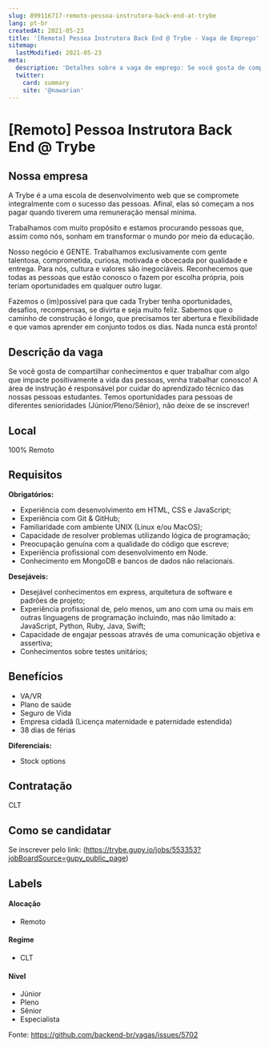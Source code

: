 ```yaml
---
slug: 899116717-remoto-pessoa-instrutora-back-end-at-trybe
lang: pt-br
createdAt: 2021-05-23
title: '[Remoto] Pessoa Instrutora Back End @ Trybe - Vaga de Emprego'
sitemap:
  lastModified: 2021-05-23
meta:
  description: 'Detalhes sobre a vaga de emprego: Se você gosta de compartilhar conhecimentos e quer trabalhar com algo que impacte positivamente a vida das pessoas, venha trabalhar conosco! A área de instrução é responsável por cuidar do aprendizado técnico das nossas pessoas estudantes. Temos oportunidades para pessoas de diferentes senioridades (Júnior/Pleno/Sênior), não deixe de se inscrever!'
  twitter:
    card: summary
    site: '@nawarian'
---
```


# [Remoto] Pessoa Instrutora Back End @ Trybe


## Nossa empresa

A Trybe é a uma escola de desenvolvimento web que se compromete integralmente com o sucesso das pessoas. Afinal, elas só começam a nos pagar quando tiverem uma remuneração mensal mínima. 

Trabalhamos com muito propósito e estamos procurando pessoas que, assim como nós, sonham em transformar o mundo por meio da educação. 

Nosso negócio é GENTE. Trabalhamos exclusivamente com gente talentosa, comprometida, curiosa, motivada e obcecada por qualidade e entrega. Para nós, cultura e valores são inegociáveis. Reconhecemos que todas as pessoas que estão conosco o fazem por escolha própria, pois teriam oportunidades em qualquer outro lugar. 

Fazemos o (im)possível para que cada Tryber tenha oportunidades, desafios, recompensas, se divirta e seja muito feliz. Sabemos que o caminho de construção é longo, que precisamos ter abertura e flexibilidade e que vamos aprender em conjunto todos os dias. Nada nunca está pronto!
## Descrição da vaga

Se você gosta de compartilhar conhecimentos e quer trabalhar com algo que impacte positivamente a vida das pessoas, venha trabalhar conosco! 
A área de instrução é responsável por cuidar do aprendizado técnico das nossas pessoas estudantes.
Temos oportunidades para pessoas de diferentes senioridades (Júnior/Pleno/Sênior), não deixe de se inscrever!

## Local

100% Remoto

## Requisitos

**Obrigatórios:**
- Experiência com desenvolvimento em HTML, CSS e JavaScript;
- Experiência com Git & GitHub;
- Familiaridade com ambiente UNIX (Linux e/ou MacOS);
- Capacidade de resolver problemas utilizando lógica de programação;
- Preocupação genuína com a qualidade do código que escreve;
- Experiência profissional com desenvolvimento em Node.
- Conhecimento em MongoDB e bancos de dados não relacionais.

**Desejáveis:**
- Desejável conhecimentos em express, arquitetura de software e padrões de projeto;
- Experiência profissional de, pelo menos, um ano com uma ou mais em outras linguagens de programação incluindo, mas não limitado a: JavaScript, Python, Ruby, Java, Swift;
- Capacidade de engajar pessoas através de uma comunicação objetiva e assertiva;
- Conhecimentos sobre testes unitários;

## Benefícios

- VA/VR
- Plano de saúde 
- Seguro de Vida
- Empresa cidadã (Licença maternidade e paternidade estendida) 
- 38 dias de férias

**Diferenciais:**
- Stock options

## Contratação

CLT

## Como se candidatar

Se inscrever pelo link: (https://trybe.gupy.io/jobs/553353?jobBoardSource=gupy_public_page)

## Labels


#### Alocação
- Remoto

#### Regime
- CLT

#### Nível
- Júnior
- Pleno
- Sênior
- Especialista




Fonte: https://github.com/backend-br/vagas/issues/5702